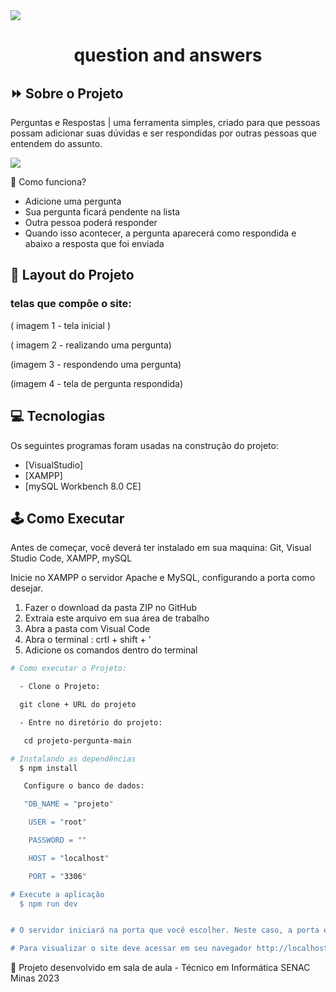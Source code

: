 <img src="https://i.ibb.co/fFcDL22/bannerqea.png">

<h1 align="center">question and answers</h1>

## ⏩ Sobre o Projeto

Perguntas e Respostas | uma ferramenta simples, criado para que pessoas possam adicionar suas dúvidas e ser respondidas por outras pessoas que entendem do assunto.

<img src="https://i.ibb.co/w0pCnXH/question-resized.png">

🤖 Como funciona?

  - Adicione uma pergunta
  - Sua pergunta ficará pendente na lista
  - Outra pessoa poderá responder
  - Quando isso acontecer, a pergunta aparecerá como respondida e abaixo a resposta que foi enviada
  
  
## 🎨 Layout do Projeto

### telas que compõe o site:

( imagem 1 - tela inicial )

( imagem 2 - realizando uma pergunta)

(imagem 3 - respondendo uma pergunta)

(imagem 4 - tela de pergunta respondida)


## 💻 Tecnologias

Os seguintes programas foram usadas na construção do projeto:

- [VisualStudio]
- [XAMPP]
- [mySQL Workbench 8.0 CE]

## 🕹️ Como Executar

Antes de começar, você deverá ter instalado em sua maquina: Git, Visual Studio Code, XAMPP, mySQL

Inicie no XAMPP o servidor Apache e MySQL, configurando a porta como desejar.

1. Fazer o download da pasta ZIP no GitHub 
2. Extraia este arquivo em sua área de trabalho
3. Abra a pasta com Visual Code
4. Abra o terminal : crtl + shift + '
5. Adicione os comandos dentro do terminal 

```bash
# Como executar o Projeto: 

  - Clone o Projeto:

  git clone + URL do projeto

  - Entre no diretório do projeto:

   cd projeto-pergunta-main

# Instalando as dependências
  $ npm install

   Configure o banco de dados:

   "DB_NAME = "projeto"

    USER = "root"

    PASSWORD = ""

    HOST = "localhost"

    PORT = "3306"

# Execute a aplicação
  $ npm run dev


# O servidor iniciará na porta que você escolher. Neste caso, a porta é: 3306

# Para visualizar o site deve acessar em seu navegador http://localhost:3306 🙂
```

📐 Projeto desenvolvido em sala de aula - Técnico em Informática SENAC Minas 2023
